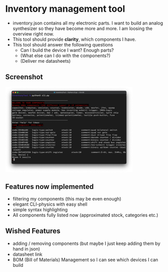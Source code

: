 # Inventory management tool

- inventory.json contains all my electronic parts. I want to build an analog synthesizer so they have become more and more. I am loosing the overview right now.
- This tool should provide **clarity**, which components I have.
- This tool should answer the following questions
    - Can I build the device I want? Enough parts?
    - (What else can I do with the components?)
    - (Deliver me datasheets)

## Screenshot

<img src=images/image1.png width=400>


## Features now implemented
- filtering my components (this may be even enough)
- elegant CLI-physics with easy shell
- simple syntax highlighting
- All components fully listed now (approximated stock, categories etc.)

## Wished Features
- adding / removing components (but maybe I just keep adding them by hand in json)
- datasheet link
- BOM (Bill of Materials) Management so I can see which devices I can build
